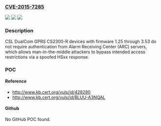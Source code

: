 ### [CVE-2015-7285](https://cve.mitre.org/cgi-bin/cvename.cgi?name=CVE-2015-7285)
![](https://img.shields.io/static/v1?label=Product&message=n%2Fa&color=blue)
![](https://img.shields.io/static/v1?label=Version&message=n%2Fa&color=blue)
![](https://img.shields.io/static/v1?label=Vulnerability&message=n%2Fa&color=brighgreen)

### Description

CSL DualCom GPRS CS2300-R devices with firmware 1.25 through 3.53 do not require authentication from Alarm Receiving Center (ARC) servers, which allows man-in-the-middle attackers to bypass intended access restrictions via a spoofed HSxx response.

### POC

#### Reference
- http://www.kb.cert.org/vuls/id/428280
- http://www.kb.cert.org/vuls/id/BLUU-A3NQAL

#### Github
No GitHub POC found.

